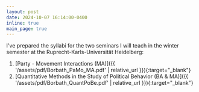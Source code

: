 ```yaml
---
layout: post
date: 2024-10-07 16:14:00-0400
inline: true
main_page: true
---
```


I've prepared the syllabi for the two seminars I will teach in the winter semester at the Ruprecht-Karls-Universität Heidelberg:

1. [Party - Movement Interactions (MA)]({{ '/assets/pdf/Borbath_PaMo_MA.pdf' | relative_url }}){:target="_blank"}
2. [Quantitative Methods in the Study of Political Behavior (BA & MA)]({{ '/assets/pdf/Borbath_QuantPoBe.pdf' | relative_url }}){:target="_blank"}


